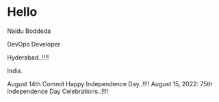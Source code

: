 # Hello

Naidu Boddeda

DevOps Developer

Hyderabad..!!!!

India.

August 14th Commit 
Happy Independence Day..!!!!
August 15, 2022: 75th Independence Day Celebrations..!!!!
